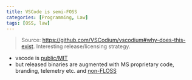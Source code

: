 ```yaml
---
title: VSCode is semi-FOSS
categories: [Programming, Law]
tags: [OSS, law]
---
```


> Source: <https://github.com/VSCodium/vscodium#why-does-this-exist>. Interesting release/licensing strategy.

- vscode is [public/MIT](https://github.com/VSCodium/vscodium/blob/master/LICENSE)
- but released binaries are augmented with MS proprietary code, branding, telemetry etc. and [non-FLOSS](https://code.visualstudio.com/license)